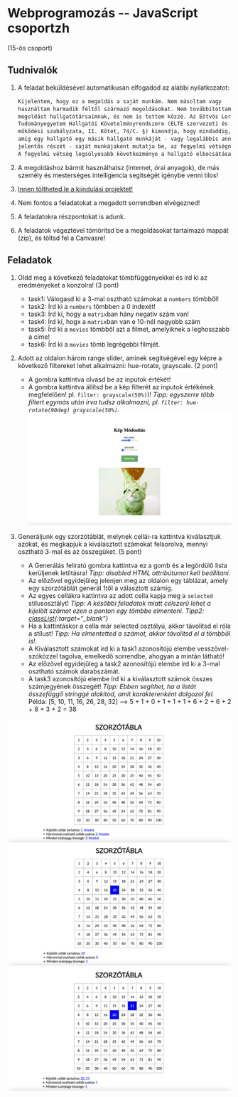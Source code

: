 # Webprogramozás -- JavaScript csoportzh 
(15-ös csoport)

## Tudnivalók

1. A feladat beküldésével automatikusan elfogadod az alábbi nyilatkozatot:

    ```txt
    Kijelentem, hogy ez a megoldás a saját munkám. Nem másoltam vagy 
    használtam harmadik féltől származó megoldásokat. Nem továbbítottam 
    megoldást hallgatótársaimnak, és nem is tettem közzé. Az Eötvös Loránd 
    Tudományegyetem Hallgatói Követelményrendszere (ELTE szervezeti és 
    működési szabályzata, II. Kötet, 74/C. §) kimondja, hogy mindaddig, 
    amíg egy hallgató egy másik hallgató munkáját - vagy legalábbis annak 
    jelentős részét - saját munkájaként mutatja be, az fegyelmi vétségnek számít. 
    A fegyelmi vétség legsúlyosabb következménye a hallgató elbocsátása az egyetemről.
    ```

2. A megoldáshoz bármit használhatsz (internet, órai anyagok), de más személy és mesterséges intelligencia segítségét igénybe venni tilos!

3. [Innen töltheted le a kiindulási projektet!](feladatok.zip)

4. Nem fontos a feladatokat a megadott sorrendben elvégezned!

5. A feladatokra részpontokat is adunk.

6. A feladatok végeztével tömörítsd be a megoldásokat tartalmazó mappát (zip), és töltsd fel a Canvasre!

## Feladatok

1. Oldd meg a következő feladatokat tömbfüggényekkel és írd ki az eredményeket a konzolra! (3 pont)

    - task1: Válogasd ki a 3-mal osztható számokat a `numbers` tömbből!
	- task2: Írd ki a `numbers` tömbben a 0 indexét!
	- task3: Írd ki, hogy a `matrix`ban hány negatív szám van!
	- task4: Írd ki, hogx a `matrix`ban van e 10-nél nagyobb szám 
	- task5: Írd ki a `movies` tömbből azt a filmet, amelyiknek a leghosszabb a címe!
	- task6: Írd ki a `movies` tömb legrégebbi filmjét.


2. Adott az oldalon három range slider, aminek segítségével egy képre a következő filtereket lehet alkalmazni: hue-rotate, grayscale. (2 pont)
    - A gombra kattintva olvasd be az inputok értékét!
    - A gombra kattintva állítsd be a kép filterét az inputok értékének megfelelően! pl. `filter: grayscale(50%)`)! *Tipp: egyszerre több filtert egymás után írva tudsz alkalmazni, pl. `filter: hue-rotate(90deg) grayscale(50%)`.*
![img](minta/1.png)


3. Generáljunk egy szorzótáblát, melynek cellái-ra kattintva kiválasztjuk azokat, és megkapjuk a kiválasztott számokat felsorolva, mennyi osztható 3-mal és az összegüket. (5 pont)
    -	A Generálás feliratú gombra kattintva ez a gomb és a legördülő lista kerüljenek letiltásra! *Tipp: disabled HTML attribútumot kell beállítani.*
    -	Az előzővel egyidejűleg jelenjen meg az oldalon egy táblázat, amely egy szorzótáblát generál 1től a választott számig.
    -	Az egyes cellákra kattintva az adott cella kapja meg a `selected` stílusosztályt! *Tipp: A későbbi feladatok miatt célszerű lehet a kijelölt számot ezen a ponton egy tömbbe elmenteni.* *Tipp2: [classList](https://developer.mozilla.org/en-US/docs/Web/API/Element/classList){:target="_blank"}*
    -	Ha a kattintáskor a cella már selected osztályú, akkor távolítsd el róla a stílust!	*Tipp: Ha elmentetted a számot, akkor távolítsd el a tömbből is!.*
    -	A Kiválasztott számokat írd ki a task1 azonosítójú elembe vesszővel-szóközzel tagolva, emelkedő sorrendbe, ahogyan a mintán látható!
    -	Az előzővel egyidejűleg a task2 azonosítójú elembe írd ki a 3-mal osztható számok darabszámát.
    -	A task3 azonosítójú elembe írd ki a kiválasztott számok összes számjegyének összegét! *Tipp: Ebben segíthet, ha a listát összefüggő stringgé alakítod, amit karakterenként dolgozol fel.*
Példa: [5, 10, 11, 16, 26, 28, 32] ⟶ 5 + 1 + 0 + 1 + 1 + 1 + 6 + 2 + 6 + 2 + 8 + 3 + 2 = 38

![img](minta/5.png)
![img](minta/6.png)
![img](minta/7.png)
